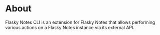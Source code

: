 # About

Flasky Notes CLI is an extension for Flasky Notes that allows performing various actions on a Flasky Notes instance via its external API.
